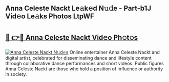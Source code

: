 ## Anna Celeste Nackt Le𝚊k𝚎d N𝚞𝚍e - Part-b1J Vid𝚎o Le𝚊ks Photos LtpWF

# <h2><a href="http://fb19psc.evod.top/?m=Anna+Celeste+Nackt">🔗 👉🔴 Anna Celeste Nackt Vid𝚎o Ph𝚘t𝚘s</a></h2>

[![Anna Celeste Nackt N𝚞d𝚎s](https://i.imgur.com/8V9OHl7.gif)](http://fb19psc.evod.top/?m=Anna+Celeste+Nackt)
Online entertainer Anna Celeste Nackt and digital artist, celebrated for disseminating dance and lifestyle content through collaborative dance performances and short videos. Public figures Anna Celeste Nackt are those who hold a position of influence or authority in society. 
